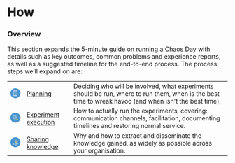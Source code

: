 # How

### **Overview**

This section expands the [5-minute guide on running a Chaos Day](../5-minute-guide.md#5-minute-guide-to-running-a-chaos-day) with details such as key outcomes, common problems and experience reports, as well as a suggested timeline for the end-to-end process. The process steps we’ll expand on are:

|  |  |  |
| :--- | :--- | :--- |
|    ![](../.gitbook/assets/ee_playbook_planning_icon_circle-table-link%20%281%29.png)  | [Planning](who-to-involve-in-a-chaos-day.md) | Deciding who will be involved, what experiments should be run, where to run them, when is the best time to wreak havoc \(and when isn't the best time\). |
| ![](../.gitbook/assets/ee_playbook_execute_icon_circle-table-link.png)  | [Experiment execution](how-a-chaos-day-unfolds.md) | How to actually run the experiments, covering: communication channels, facilitation, documenting timelines and restoring normal service. |
| ![](../.gitbook/assets/ee_playbook_share_icon_circle-table-link.png)  | [Sharing knowledge](learning-from-a-chaos-day.md) | Why and how to extract and disseminate the knowledge gained, as widely as possible across your organisation. |



  



